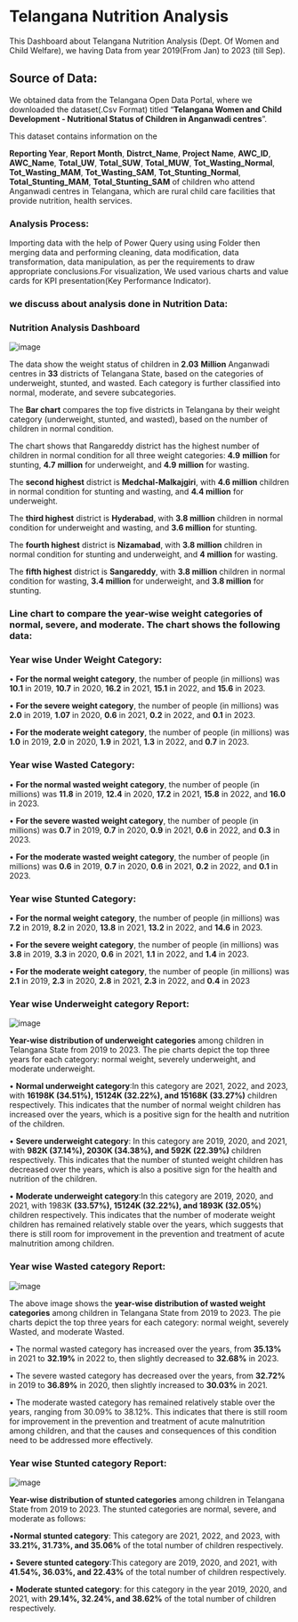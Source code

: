 # Telangana Nutrition Analysis

This Dashboard about Telangana Nutrition Analysis (Dept. Of Women and Child Welfare), we having Data from year 2019(From Jan) to 2023 (till Sep).


## **Source of Data**:

We obtained data from the Telangana Open Data Portal, where we downloaded the dataset(.Csv Format) titled “**Telangana Women and Child Development - Nutritional Status of Children in Anganwadi centres**”. 

This dataset contains information on the

**Reporting Year**, 
**Report Month**, 
**Distrct_Name**, 
**Project Name**, 
**AWC_ID**, 
**AWC_Name**,
**Total_UW**, 
**Total_SUW**, 
**Total_MUW**, 
**Tot_Wasting_Normal**,
**Tot_Wasting_MAM**, 
**Tot_Wasting_SAM**,
**Tot_Stunting_Normal**, 
**Total_Stunting_MAM**,
**Total_Stunting_SAM** of children who attend Anganwadi centres in Telangana, which are rural child care facilities that provide nutrition, health services.

### Analysis Process:

Importing data with the help of Power Query using using Folder then merging data and performing cleaning, data modification, data transformation, data manipulation, as per the requirements to draw appropriate conclusions.For visualization, We used various charts and value cards for KPI presentation(Key Performance Indicator).


### we discuss about analysis done in Nutrition Data:

### Nutrition Analysis Dashboard



![image](https://github.com/github-aapmor/PowerBI-Reports/assets/149667836/7a4ac74d-6082-4798-b705-aea4bec75808)



The data show the weight status of children in **2.03** **Million** Anganwadi centres in **33** districts of Telangana State, based on the categories of underweight, stunted, and wasted. Each category is further classified into normal, moderate, and severe subcategories.

The **Bar chart** compares the top five districts in Telangana by their weight category (underweight, stunted, and wasted), based on the number of children in normal condition. 

The chart shows that Rangareddy district has the highest number of children in normal condition for all three weight categories: **4.9** **million** for stunting, **4.7** **million** for underweight, and **4.9** **million** for wasting.

The **second highest** district is **Medchal-Malkajgiri**, with **4.6 million** children in normal condition for stunting and wasting, and **4.4 million** for underweight.

The **third highest** district is **Hyderabad**, with **3.8 million** children in normal condition for underweight and wasting, and **3.6 million** for stunting.

The **fourth highest** district is **Nizamabad**, with **3.8 million** children in normal condition for stunting and underweight, and **4 million** for wasting. 

The **fifth highest** district is **Sangareddy**, with **3.8 million** children in normal condition for wasting, **3.4 million** for underweight, and **3.8 million** for stunting. 


 ### **Line chart** to compare the year-wise weight categories of normal, severe, and moderate. The chart shows the following data:

### Year wise Under Weight Category:

•	**For the normal weight category**, the number of people (in millions) was **10.1** in 2019, **10.7** in 2020, **16.2** in 2021, **15.1** in 2022, and **15.6** in 2023.

•	**For the severe weight category**, the number of people (in millions) was **2.0** in 2019, **1.07** in 2020, **0.6** in 2021, **0.2** in 2022, and **0.1** in 2023.

•	**For the moderate weight category**, the number of people (in millions) was **1.0** in 2019, **2.0** in 2020, **1.9** in 2021, **1.3** in 2022, and **0.7** in 2023.

### Year wise Wasted Category:

•	**For the normal wasted weight category**, the number of people (in millions) was **11.8** in 2019, **12.4** in 2020, **17.2** in 2021, **15.8** in 2022, and **16.0** in 2023.

•	**For the severe wasted weight category**, the number of people (in millions) was **0.7** in 2019, **0.7** in 2020, **0.9** in 2021, **0.6** in 2022, and **0.3** in 2023.

•	**For the moderate wasted weight category**, the number of people (in millions) was **0.6** in 2019, **0.7** in 2020, **0.6** in 2021, **0.2** in 2022, and **0.1** in 2023.

### Year wise Stunted Category: 

•	**For the normal weight category**, the number of people (in millions) was **7.2** in 2019, **8.2** in 2020, **13.8** in 2021, **13.2** in 2022, and **14.6** in 2023.

•	**For the severe weight category**, the number of people (in millions) was **3.8** in 2019, **3.3** in 2020, **0.6** in 2021, **1.1** in 2022, and **1.4** in 2023.

•	**For the moderate weight category**, the number of people (in millions) was **2.1** in 2019, **2.3** in 2020, **2.8** in 2021, **2.3** in 2022, and **0.4** in 2023

### Year wise Underweight category Report:

![image](https://github.com/github-aapmor/PowerBI-Reports/assets/149667836/c8bf65a8-0ce3-4396-825b-91b7810b5659)

**Year-wise distribution of underweight categories** among children in Telangana State from 2019 to 2023. The pie charts depict the top three years for each category: normal weight, severely underweight, and moderate underweight. 


•	**Normal underweight category**:In this category are 2021, 2022, and 2023, with **16198K (34.51%), 15124K (32.22%), and 15168K (33.27%)** children respectively. This indicates that the number of normal weight children has increased over the years, which is a positive sign for the health and nutrition of the children.

•	**Severe underweight category**: In this category are 2019, 2020, and 2021, with **982K (37.14%), 2030K (34.38%), and 592K (22.39%)** children respectively. This indicates that the number of stunted weight children has decreased over the years, which is also a positive sign for the health and nutrition of the children.

•	**Moderate underweight category**:In this category are 2019, 2020, and 2021, with 1983K **(33.57%), 15124K (32.22%), and 1893K (32.05%**) children respectively. This indicates that the number of moderate weight children has remained relatively stable over the years, which suggests that there is still room for improvement in the prevention and treatment of acute malnutrition among children.

### Year wise Wasted category Report:

![image](https://github.com/github-aapmor/PowerBI-Reports/assets/149667836/e6997439-953e-42d8-85b9-ff9491fb5d80)

The above image shows the **year-wise distribution of wasted weight categories** among children in Telangana State from 2019 to 2023. The pie charts depict the top three years for each category: normal weight, severely Wasted, and moderate Wasted.

•	The normal wasted category has increased over the years, from **35.13%** in 2021 to **32.19%** in 2022 to, then slightly decreased to **32.68%** in 2023. 

•	The severe wasted category has decreased over the years, from **32.72%** in 2019 to **36.89%** in 2020, then slightly increased to **30.03%** in 2021. 

•	The moderate wasted category has remained relatively stable over the years, ranging from 30.09% to 38.12%. This indicates that there is still room for improvement in the prevention and treatment of acute malnutrition among children, and that the causes and consequences of this condition need to be addressed more effectively. 

### Year wise Stunted category Report:


![image](https://github.com/github-aapmor/PowerBI-Reports/assets/149667836/b3556dd3-f023-49c5-9ac1-6e5fceaeecbe)


**Year-wise distribution of stunted categories** among children in Telangana State from 2019 to 2023. The stunted categories are normal, severe, and moderate as follows:

•**Normal stunted category**: This category are 2021, 2022, and 2023, with **33.21%, 31.73%, and 35.06%** of the total number of children respectively.

•	**Severe stunted category**:This category are 2019, 2020, and 2021, with **41.54%, 36.03%, and 22.43%** of the total number of children respectively.

•	**Moderate stunted category**: for this category in the year 2019, 2020, and 2021, with **29.14%, 32.24%, and 38.62%** of the total number of children respectively. 

